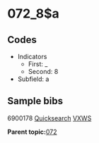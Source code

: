 # 072\_8$a

## Codes

-   Indicators
    -   First: \_
    -   Second: 8
-   Subfield: a

## Sample bibs

6900178 [Quicksearch](https://search.library.yale.edu/catalog/6900178) [VXWS](http://prodorbis.library.yale.edu:7014/vxws/GetHoldingsService?bibId=6900178)

**Parent topic:**[072](../../tags/072/072.md)

